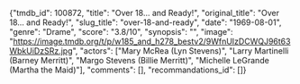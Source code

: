 {"tmdb_id": 100872, "title": "Over 18... and Ready!", "original_title": "Over 18... and Ready!", "slug_title": "over-18-and-ready", "date": "1969-08-01", "genre": "Drame", "score": "3.8/10", "synopsis": "", "image": "https://image.tmdb.org/t/p/w185_and_h278_bestv2/9WfnUIzDCWQJ96t63WbkUiDzSRz.jpg", "actors": ["Mary McRea (Lyn Stevens)", "Larry Martinelli (Barney Merritt)", "Margo Stevens (Billie Merritt)", "Michelle LeGrande (Martha the Maid)"], "comments": [], "recommandations_id": []}